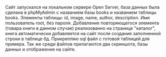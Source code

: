 Сайт запускался на локальном сервере Open Server, база данных была сделана в phpMyAdmin с названием базы books и названием таблицы books. 
Элементы таблицы: id, image, name, author, description. Имя пользователь root, без пароля. 
Добавление повторяющегося элемента (товара книги в данном случае) реализованно на странице "каталог", книга автоматически добавляется на сайт после создания заполненной строки в таблице бд.
Прикрепляю sql файл с готовой таблицей для примера.
Так же среди файлов прилагаются два скриншота, базы данных и отображения на сайте.
